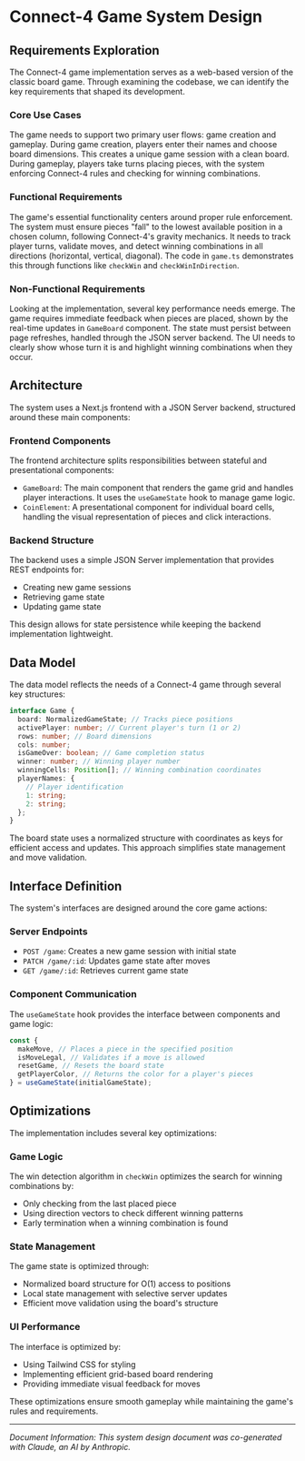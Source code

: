 # Connect-4 Game System Design

## Requirements Exploration

The Connect-4 game implementation serves as a web-based version of the classic board game. Through examining the codebase, we can identify the key requirements that shaped its development.

### Core Use Cases

The game needs to support two primary user flows: game creation and gameplay. During game creation, players enter their names and choose board dimensions. This creates a unique game session with a clean board. During gameplay, players take turns placing pieces, with the system enforcing Connect-4 rules and checking for winning combinations.

### Functional Requirements

The game's essential functionality centers around proper rule enforcement. The system must ensure pieces "fall" to the lowest available position in a chosen column, following Connect-4's gravity mechanics. It needs to track player turns, validate moves, and detect winning combinations in all directions (horizontal, vertical, diagonal). The code in `game.ts` demonstrates this through functions like `checkWin` and `checkWinInDirection`.

### Non-Functional Requirements

Looking at the implementation, several key performance needs emerge. The game requires immediate feedback when pieces are placed, shown by the real-time updates in `GameBoard` component. The state must persist between page refreshes, handled through the JSON server backend. The UI needs to clearly show whose turn it is and highlight winning combinations when they occur.

## Architecture

The system uses a Next.js frontend with a JSON Server backend, structured around these main components:

### Frontend Components

The frontend architecture splits responsibilities between stateful and presentational components:

- `GameBoard`: The main component that renders the game grid and handles player interactions. It uses the `useGameState` hook to manage game logic.
- `CoinElement`: A presentational component for individual board cells, handling the visual representation of pieces and click interactions.

### Backend Structure

The backend uses a simple JSON Server implementation that provides REST endpoints for:

- Creating new game sessions
- Retrieving game state
- Updating game state

This design allows for state persistence while keeping the backend implementation lightweight.

## Data Model

The data model reflects the needs of a Connect-4 game through several key structures:

```typescript
interface Game {
  board: NormalizedGameState; // Tracks piece positions
  activePlayer: number; // Current player's turn (1 or 2)
  rows: number; // Board dimensions
  cols: number;
  isGameOver: boolean; // Game completion status
  winner: number; // Winning player number
  winningCells: Position[]; // Winning combination coordinates
  playerNames: {
    // Player identification
    1: string;
    2: string;
  };
}
```

The board state uses a normalized structure with coordinates as keys for efficient access and updates. This approach simplifies state management and move validation.

## Interface Definition

The system's interfaces are designed around the core game actions:

### Server Endpoints

- `POST /game`: Creates a new game session with initial state
- `PATCH /game/:id`: Updates game state after moves
- `GET /game/:id`: Retrieves current game state

### Component Communication

The `useGameState` hook provides the interface between components and game logic:

```typescript
const {
  makeMove, // Places a piece in the specified position
  isMoveLegal, // Validates if a move is allowed
  resetGame, // Resets the board state
  getPlayerColor, // Returns the color for a player's pieces
} = useGameState(initialGameState);
```

## Optimizations

The implementation includes several key optimizations:

### Game Logic

The win detection algorithm in `checkWin` optimizes the search for winning combinations by:

- Only checking from the last placed piece
- Using direction vectors to check different winning patterns
- Early termination when a winning combination is found

### State Management

The game state is optimized through:

- Normalized board structure for O(1) access to positions
- Local state management with selective server updates
- Efficient move validation using the board's structure

### UI Performance

The interface is optimized by:

- Using Tailwind CSS for styling
- Implementing efficient grid-based board rendering
- Providing immediate visual feedback for moves

These optimizations ensure smooth gameplay while maintaining the game's rules and requirements.

---

_*Document Information:*_
_This system design document was co-generated with Claude, an AI by Anthropic._
